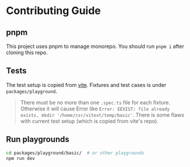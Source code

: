 # Contributing Guide

## pnpm

This project uses pnpm to manage monorepo. You should run `pnpm i` after cloning this repo.

## Tests

The test setup is copied from [vite](https://github.com/vitejs/vite/blob/f6b58a0f535b1c26f9c1dfda74c28c685402c3c9/jest.config.js#L1). Fixtures and test cases is under `packages/playground`.

> There must be no more than one `.spec.ts` file for each fixture. Otherwise it will cause Error like `Error: EEXIST: file already exists, mkdir '/home/csr/vitext/temp/basic'`. There is some flaws with current test setup (which is copied from vite's repo).

## Run playgrounds

```sh
cd packages/playground/basic/  # or other playgrounds
npm run dev
```
